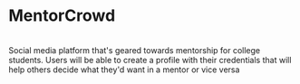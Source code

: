 # MentorCrowd
<br/>
Social media platform that's geared towards mentorship for college students. Users will be able to create a profile with their credentials that will help others decide what they'd want in a mentor or vice versa


